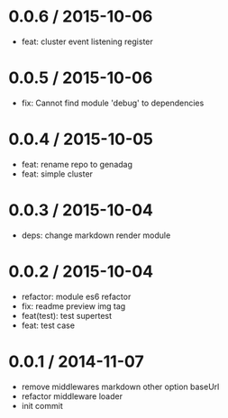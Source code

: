 
0.0.6 / 2015-10-06
==================

  * feat: cluster event listening register

0.0.5 / 2015-10-06
==================

  * fix: Cannot find module 'debug' to dependencies

0.0.4 / 2015-10-05
==================

  * feat: rename repo to genadag
  * feat: simple cluster

0.0.3 / 2015-10-04
==================

  * deps: change markdown render module

0.0.2 / 2015-10-04
==================

  * refactor: module es6 refactor
  * fix: readme preview img tag
  * feat(test): test supertest
  * feat: test case

0.0.1 / 2014-11-07
==================

  * remove middlewares markdown other option baseUrl
  * refactor middleware loader
  * init commit
